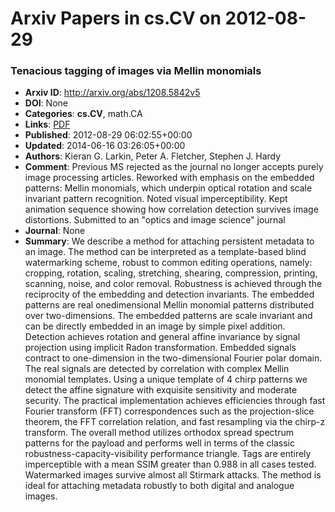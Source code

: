 # Arxiv Papers in cs.CV on 2012-08-29
### Tenacious tagging of images via Mellin monomials
- **Arxiv ID**: http://arxiv.org/abs/1208.5842v5
- **DOI**: None
- **Categories**: **cs.CV**, math.CA
- **Links**: [PDF](http://arxiv.org/pdf/1208.5842v5)
- **Published**: 2012-08-29 06:02:55+00:00
- **Updated**: 2014-06-16 03:26:05+00:00
- **Authors**: Kieran G. Larkin, Peter A. Fletcher, Stephen J. Hardy
- **Comment**: Previous MS rejected as the journal no longer accepts purely image
  processing articles. Reworked with emphasis on the embedded patterns: Mellin
  monomials, which underpin optical rotation and scale invariant pattern
  recognition. Noted visual imperceptibility. Kept animation sequence showing
  how correlation detection survives image distortions. Submitted to an "optics
  and image science" journal
- **Journal**: None
- **Summary**: We describe a method for attaching persistent metadata to an image. The method can be interpreted as a template-based blind watermarking scheme, robust to common editing operations, namely: cropping, rotation, scaling, stretching, shearing, compression, printing, scanning, noise, and color removal. Robustness is achieved through the reciprocity of the embedding and detection invariants. The embedded patterns are real onedimensional Mellin monomial patterns distributed over two-dimensions. The embedded patterns are scale invariant and can be directly embedded in an image by simple pixel addition. Detection achieves rotation and general affine invariance by signal projection using implicit Radon transformation. Embedded signals contract to one-dimension in the two-dimensional Fourier polar domain. The real signals are detected by correlation with complex Mellin monomial templates. Using a unique template of 4 chirp patterns we detect the affine signature with exquisite sensitivity and moderate security. The practical implementation achieves efficiencies through fast Fourier transform (FFT) correspondences such as the projection-slice theorem, the FFT correlation relation, and fast resampling via the chirp-z transform. The overall method utilizes orthodox spread spectrum patterns for the payload and performs well in terms of the classic robustness-capacity-visibility performance triangle. Tags are entirely imperceptible with a mean SSIM greater than 0.988 in all cases tested. Watermarked images survive almost all Stirmark attacks. The method is ideal for attaching metadata robustly to both digital and analogue images.



